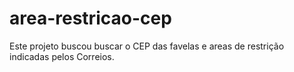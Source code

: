 # area-restricao-cep
Este projeto buscou buscar o CEP das favelas e areas de restrição indicadas pelos Correios.